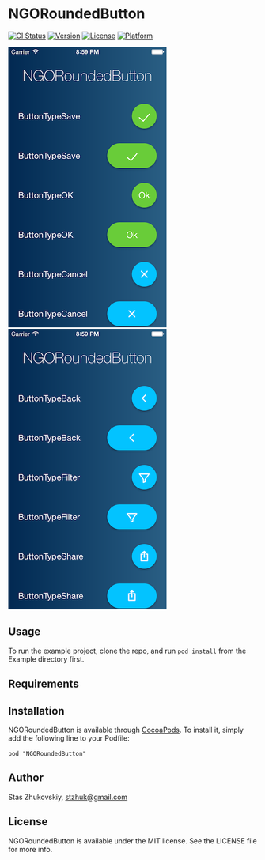 # NGORoundedButton

[![CI Status](http://img.shields.io/travis/andgotravel/NGORoundedButton.svg?style=flat)](https://travis-ci.org/andgotravel/NGORoundedButton)
[![Version](https://img.shields.io/cocoapods/v/NGORoundedButton.svg?style=flat)](http://cocoadocs.org/docsets/NGORoundedButton)
[![License](https://img.shields.io/cocoapods/l/NGORoundedButton.svg?style=flat)](http://cocoadocs.org/docsets/NGORoundedButton)
[![Platform](https://img.shields.io/cocoapods/p/NGORoundedButton.svg?style=flat)](http://cocoadocs.org/docsets/NGORoundedButton)

![Banner](https://github.com/andgotravel/NGORoundedButton/blob/new_design/Pod/Assets/Screen_Shot_1.png?raw=true)
![Banner](https://github.com/andgotravel/NGORoundedButton/blob/new_design/Pod/Assets/Screen_Shot_2.png?raw=true)

## Usage

To run the example project, clone the repo, and run `pod install` from the Example directory first.

## Requirements

## Installation

NGORoundedButton is available through [CocoaPods](http://cocoapods.org). To install
it, simply add the following line to your Podfile:

    pod "NGORoundedButton"

## Author

Stas Zhukovskiy, stzhuk@gmail.com

## License

NGORoundedButton is available under the MIT license. See the LICENSE file for more info.

